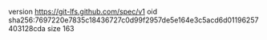 version https://git-lfs.github.com/spec/v1
oid sha256:7697220e7835c18436727c0d99f2957de5e164e3c5acd6d01196257403128cda
size 163
